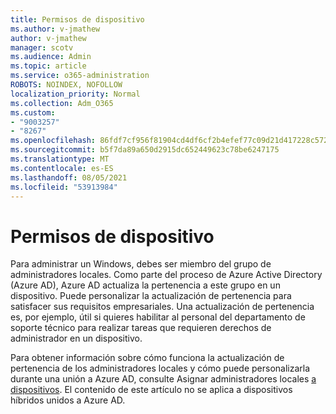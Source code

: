```yaml
---
title: Permisos de dispositivo
ms.author: v-jmathew
author: v-jmathew
manager: scotv
ms.audience: Admin
ms.topic: article
ms.service: o365-administration
ROBOTS: NOINDEX, NOFOLLOW
localization_priority: Normal
ms.collection: Adm_O365
ms.custom:
- "9003257"
- "8267"
ms.openlocfilehash: 86fdf7cf956f81904cd4df6cf2b4efef77c09d21d417228c5722f5afcbe5727f
ms.sourcegitcommit: b5f7da89a650d2915dc652449623c78be6247175
ms.translationtype: MT
ms.contentlocale: es-ES
ms.lasthandoff: 08/05/2021
ms.locfileid: "53913984"
---
```

# <a name="device-permissions"></a>Permisos de dispositivo

Para administrar un Windows, debes ser miembro del grupo de administradores locales. Como parte del proceso de Azure Active Directory (Azure AD), Azure AD actualiza la pertenencia a este grupo en un dispositivo. Puede personalizar la actualización de pertenencia para satisfacer sus requisitos empresariales. Una actualización de pertenencia es, por ejemplo, útil si quieres habilitar al personal del departamento de soporte técnico para realizar tareas que requieren derechos de administrador en un dispositivo.

Para obtener información sobre cómo funciona la actualización de pertenencia de los administradores locales y cómo puede personalizarla durante una unión a Azure AD, consulte Asignar administradores locales [a dispositivos](https://docs.microsoft.com/azure/active-directory/devices/assign-local-admin). El contenido de este artículo no se aplica a dispositivos híbridos unidos a Azure AD.
